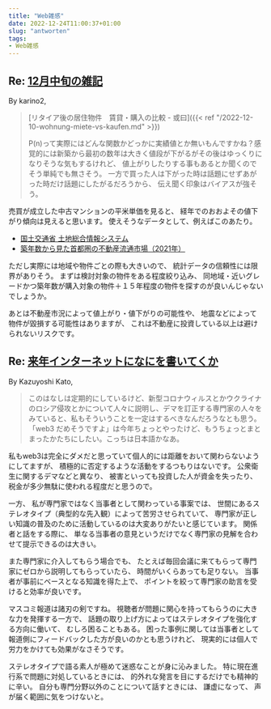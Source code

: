 ```yaml
---
title: "Web雑感"
date: 2022-12-24T11:00:37+01:00
slug: "antworten"
tags:
- Web雑感
---
```

## Re: [12月中旬の雑記](https://karino2.github.io/2022/12/22/dec02_dailylife.html)

By karino2,
> [リタイア後の居住物件　賃貸・購入の比較 - 或曰]({{< ref "/2022-12-10-wohnung-miete-vs-kaufen.md" >}})
>
> P(n)って実際にはどんな関数かどっかに実績値とか無いもんですかね？感覚的には新築から最初の数年は大きく値段が下がるがその後はゆっくりになりそうな気もするけれど、 値上がりしたりする事もあるとか聞くのでそう単純でも無さそう。 一方で買った人は下がった時は話題にせずあがった時だけ話題にしたがるだろうから、 伝え聞く印象はバイアスが強そう。

売買が成立した中古マンションの平米単価を見ると、
経年でのおおよその値下がり傾向は見えると思います。
使えそうなデータとして、例えばこのあたり。

- [国土交通省 土地総合情報システム](https://www.land.mlit.go.jp/webland/)
- [築年数から見た首都圏の不動産流通市場（2021年）](http://www.reins.or.jp/pdf/trend/rt/rt_202202.pdf)

ただし実際には地域や物件ごとの際も大きいので、
統計データの信頼性には限界がありそう。
まずは検討対象の物件をある程度絞り込み、
同地域・近いグレードかつ築年数が購入対象の物件＋１５年程度の物件を探すのが良いんじゃないでしょうか。

あとは不動産市況によって値上がり・値下がりの可能性や、
地震などによって物件が毀損する可能性はありますが、
これは不動産に投資している以上は避けられないリスクです。

## Re: [来年インターネットになにを書いてくか](https://blog.8-p.info/ja/2022/12/10/what-to-write/)

By Kazuyoshi Kato,
> このはなしは定期的にしているけど、新型コロナウィルスとかウクライナのロシア侵攻とかについて人々に説明し、デマを訂正する専門家の人々をみていると、私もそういうことを一定はするべきなんだろうなとも思う。「web3 だめそうですよ」は今年ちょっとやったけど、もうちょっとまとまったかたちにしたい。こっちは日本語かなあ。

私もweb3は完全にダメだと思っていて個人的には距離をおいて関わらないようにしてますが、
積極的に否定するような活動をするつもりはないです。
公衆衛生に関するデマなどと異なり、
被害といっても投資した人が資金を失ったり、
税金が多少無駄に使われる程度だと思うので。

一方、
私が専門家ではなく当事者として関わっている事案では、
世間にあるステレオタイプ（典型的な先入観）によって苦労させられていて、
専門家が正しい知識の普及のために活動しているのは大変ありがたいと感じています。
関係者と話をする際に、
単なる当事者の意見というだけでなく専門家の見解を合わせて提示できるのは大きい。

また専門家に介入してもらう場合でも、
たとえば毎回会議に来てもらって専門家にゼロから説明してもらっていたら、
時間がいくらあっても足りない。
当事者が事前にベースとなる知識を得た上で、
ポイントを絞って専門家の助言を受けると効率が良いです。

マスコミ報道は諸刃の剣ですね。
視聴者が問題に関心を持ってもらうのに大きな力を発揮する一方で、
話題の取り上げ方によってはステレオタイプを強化する方向に働いて、
むしろ困ることもある。
困った事例に関しては当事者として報道側にフィードバックした方が良いのかとも思うけれど、
現実的には個人で労力をかけても効果がなさそうです。

ステレオタイプで語る素人が極めて迷惑なことが身に沁みました。
特に現在進行系で問題に対処しているときには、
的外れな発言を目にするだけでも精神的に辛い。
自分も専門分野以外のことについて話すときには、
謙虚になって、
声が届く範囲に気をつけないと。

